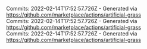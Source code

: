 Commits: 2022-02-14T17:52:57.726Z - Generated via https://github.com/marketplace/actions/artificial-grass
<br>
Commits: 2022-02-14T17:52:57.726Z - Generated via https://github.com/marketplace/actions/artificial-grass
<br>
Commits: 2022-02-14T17:52:57.726Z - Generated via https://github.com/marketplace/actions/artificial-grass
<br>
